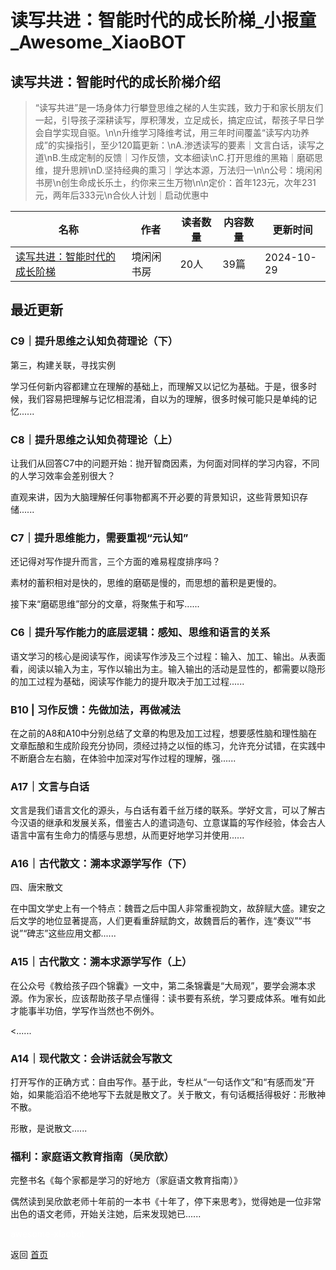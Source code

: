 # 读写共进：智能时代的成长阶梯_小报童_Awesome_XiaoBOT

## 读写共进：智能时代的成长阶梯介绍
> “读写共进”是一场身体力行攀登思维之梯的人生实践，致力于和家长朋友们一起，引导孩子深耕读写，厚积薄发，立足成长，搞定应试，帮孩子早日学会自学实现自驱。\n\n升维学习降维考试，用三年时间覆盖“读写内功养成”的实操指引，至少120篇更新：\nA.渗透读写的要素｜文言白话，读写之道\nB.生成定制的反馈｜习作反馈，文本细读\nC.打开思维的黑箱｜磨砺思维，提升思辨\nD.坚持经典的熏习｜学达本源，万法归一\n\n公号：境闲闲书房\n创生命成长乐土，约你来三生万物\n\n定价：首年123元，次年231元，两年后333元\n合伙人计划｜启动优惠中  
  


|名称|作者|读者数量|内容数量|更新时间|
|---|---|---|---|---|
|[读写共进：智能时代的成长阶梯](https://xiaobot.net/p/DXGJ?refer=9c3f1c95-a052-465a-9902-f6d75080262a)|境闲闲书房|20人|39篇|2024-10-29|

## 最近更新
### C9｜提升思维之认知负荷理论（下）

第三，构建关联，寻找实例

学习任何新内容都建立在理解的基础上，而理解又以记忆为基础。于是，很多时候，我们容易把理解与记忆相混淆，自以为的理解，很多时候可能只是单纯的记忆......

### C8｜提升思维之认知负荷理论（上）

让我们从回答C7中的问题开始：抛开智商因素，为何面对同样的学习内容，不同的人学习效率会差别很大？

直观来讲，因为大脑理解任何事物都离不开必要的背景知识，这些背景知识存储......

### C7｜提升思维能力，需要重视“元认知”

还记得对写作提升而言，三个方面的难易程度排序吗？

素材的蓄积相对是快的，思维的磨砺是慢的，而思想的蓄积是更慢的。

接下来“磨砺思维”部分的文章，将聚焦于和写......

### C6｜提升写作能力的底层逻辑：感知、思维和语言的关系

语文学习的核心是阅读写作，阅读写作涉及三个过程：输入、加工、输出。从表面看，阅读以输入为主，写作以输出为主。输入输出的活动是显性的，都需要以隐形的加工过程为基础，阅读写作能力的提升取决于加工过程......

### B10 | 习作反馈：先做加法，再做减法

在之前的A8和A10中分别总结了文章的构思及加工过程，想要感性脑和理性脑在文章酝酿和生成阶段充分协同，须经过持之以恒的练习，允许充分试错，在实践中不断磨合左右脑，在体验中加深对写作过程的理解，强......

### A17｜文言与白话

文言是我们语言文化的源头，与白话有着千丝万缕的联系。学好文言，可以了解古今汉语的继承和发展关系，借鉴古人的遣词造句、立意谋篇的写作经验，体会古人语言中富有生命力的情感与思想，从而更好地学习并使用......

### A16｜古代散文：溯本求源学写作（下）

四、唐宋散文

在中国文学史上有一个特点：魏晋之后中国人非常重视韵文，故辞赋大盛。建安之后文学的地位显著提高，人们更看重辞赋韵文，故魏晋后的著作，连“奏议”“书说”“碑志”这些应用文都......

### A15｜古代散文：溯本求源学写作（上）

在公众号《教给孩子四个锦囊》一文中，第二条锦囊是“大局观”，要学会溯本求源。作为家长，应该帮助孩子早点懂得：读书要有系统，学习要成体系。唯有如此才能事半功倍，学写作当然也不例外。

<......

### A14｜现代散文：会讲话就会写散文

打开写作的正确方式：自由写作。基于此，专栏从“一句话作文”和“有感而发”开始，如果能滔滔不绝地写下去就是散文了。关于散文，有句话概括得极好：形散神不散。

形散，是说散文......

### 福利：家庭语文教育指南（吴欣歆）

完整书名《每个家都是学习的好地方（家庭语文教育指南）》

偶然读到吴欣歆老师十年前的一本书《十年了，停下来思考》，觉得她是一位非常出色的语文老师，开始关注她，后来发现她已......


<a href="https://github.com/Reno9527/awesome-xiaobot" style="color: white; text-decoration: none;">awesome-xiaobot</a>

返回 [首页](../README.md)
